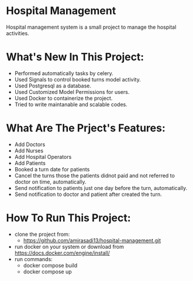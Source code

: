 # Hospital Management
Hospital management system is a small project to manage the hospital activities.



# What's New In This Project: 
  - Performed automatically tasks by celery.
  - Used Signals to control booked turns model activity.
  - Used Postgresql as a database.
  - Used Customized Model Permissions for users. 
  - Used Docker to containerize the project.
  - Tried to write maintanable and scalable codes.
  
  
# What Are The Prject's Features:
  - Add Doctors 
  - Add Nurses
  - Add Hospital Operators
  - Add Patients 
  - Booked a turn date for patients
  - Cancel the turns those the patients didnot paid and not referred to doctor on time, automatically.
  - Send notification to patients just one day before the turn, automatically.
  - Send notification to doctor and patient after created the turn.
   
  
# How To Run This Project:
  - clone the project from:
    - https://github.com/amirasadi13/hospital-management.git
  - run docker on your system or download from https://docs.docker.com/engine/install/
  - run commands:
    - docker compose build 
    - docker compose up
